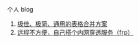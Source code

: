 个人 blog

1. [极佳、极简、通用的表格合并方案](极佳、极简、通用的表格合并方案/README.md)
2. [远程不方便，自己搭个内网穿透服务（frp）](远程不方便，自己搭个内网穿透服务（frp）/README.md)

